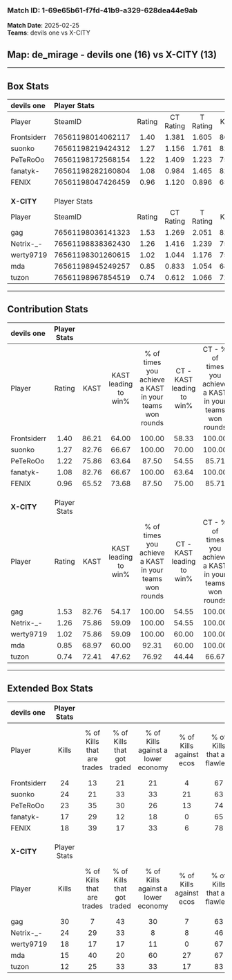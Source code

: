 ### Match ID: 1-69e65b61-f7fd-41b9-a329-628dea44e9ab  
**Match Date**: 2025-02-25  
**Teams**: devils one vs X-CITY  

## **Map**: de_mirage - devils one (16) vs X-CITY (13)  
---  

## Box Stats  

| **devils one** | Player Stats      |        |           |          |       |       |       |         |        |      |     |
| :- | :- | :-: | :-: | :-: | :-: | :-: | :-: | :-: | :-: | :-: | :-: |
| Player         | SteamID           | Rating | CT Rating | T Rating | KAST  |  ADR  | Kills | Assists | Deaths | K/D  | HS% |
| Frontsiderr    | 76561198014062117 |  1.40  |   1.381   |  1.605   | 86.21 | 83.4  |  24   |    7    |   16   | 1.50 | 62  |
| suonko         | 76561198219424312 |  1.27  |   1.156   |  1.761   | 82.76 | 85.4  |  24   |   10    |   23   | 1.04 | 54  |
| PeTeRoOo       | 76561198172568154 |  1.22  |   1.409   |  1.223   | 75.86 | 91.8  |  23   |    9    |   22   | 1.05 | 39  |
| fanatyk-       | 76561198282160804 |  1.08  |   0.984   |  1.465   | 82.76 | 73.5  |  17   |   11    |   20   | 0.85 | 47  |
| FENIX          | 76561198047426459 |  0.96  |   1.120   |  0.896   | 65.52 | 61.5  |  18   |    6    |   18   | 1.00 | 16  |
|                |                   |        |           |          |       |       |       |         |        |      |     |
|                |                   |        |           |          |       |       |       |         |        |      |     |
|                |                   |        |           |          |       |       |       |         |        |      |     |
| **X-CITY**     | Player Stats      |        |           |          |       |       |       |         |        |      |     |
| Player         | SteamID           | Rating | CT Rating | T Rating | KAST  |  ADR  | Kills | Assists | Deaths | K/D  | HS% |
| gag            | 76561198036141323 |  1.53  |   1.269   |  2.051   | 82.76 | 109.2 |  30   |    8    |   22   | 1.36 | 63  |
| Netrix-_-      | 76561198838362430 |  1.26  |   1.416   |  1.239   | 75.86 | 100.2 |  24   |    8    |   23   | 1.04 | 70  |
| werty9719      | 76561198301260615 |  1.02  |   1.044   |  1.176   | 75.86 | 74.2  |  18   |    9    |   22   | 0.82 | 33  |
| mda            | 76561198945249257 |  0.85  |   0.833   |  1.054   | 68.97 | 53.5  |  15   |    4    |   19   | 0.79 | 73  |
| tuzon          | 76561198967854519 |  0.74  |   0.612   |  1.066   | 72.41 | 45.5  |  12   |    4    |   20   | 0.60 | 16  |
---  

## Contribution Stats  

| **devils one** | Player Stats |       |                      |                                                        |                           |                                                             |                          |                                                            |
| :- | :-: | :-: | :-: | :-: | :-: | :-: | :-: | :-: |
| Player         |    Rating    | KAST  | KAST leading to win% | % of times you achieve a KAST in your teams won rounds | CT - KAST leading to win% | CT - % of times you achieve a KAST in your teams won rounds | T - KAST leading to win% | T - % of times you achieve a KAST in your teams won rounds |
| Frontsiderr    |     1.40     | 86.21 |        64.00         |                         100.00                         |           58.33           |                           100.00                            |          69.23           |                           100.00                           |
| suonko         |     1.27     | 82.76 |        66.67         |                         100.00                         |           70.00           |                           100.00                            |          64.29           |                           100.00                           |
| PeTeRoOo       |     1.22     | 75.86 |        63.64         |                         87.50                          |           54.55           |                            85.71                            |          72.73           |                           88.89                            |
| fanatyk-       |     1.08     | 82.76 |        66.67         |                         100.00                         |           63.64           |                           100.00                            |          69.23           |                           100.00                           |
| FENIX          |     0.96     | 65.52 |        73.68         |                         87.50                          |           75.00           |                            85.71                            |          72.73           |                           88.89                            |
|                |              |       |                      |                                                        |                           |                                                             |                          |                                                            |
|                |              |       |                      |                                                        |                           |                                                             |                          |                                                            |
|                |              |       |                      |                                                        |                           |                                                             |                          |                                                            |
| **X-CITY**     | Player Stats |       |                      |                                                        |                           |                                                             |                          |                                                            |
| Player         |    Rating    | KAST  | KAST leading to win% | % of times you achieve a KAST in your teams won rounds | CT - KAST leading to win% | CT - % of times you achieve a KAST in your teams won rounds | T - KAST leading to win% | T - % of times you achieve a KAST in your teams won rounds |
| gag            |     1.53     | 82.76 |        54.17         |                         100.00                         |           54.55           |                           100.00                            |          53.85           |                           100.00                           |
| Netrix-_-      |     1.26     | 75.86 |        59.09         |                         100.00                         |           54.55           |                           100.00                            |          63.64           |                           100.00                           |
| werty9719      |     1.02     | 75.86 |        59.09         |                         100.00                         |           60.00           |                           100.00                            |          58.33           |                           100.00                           |
| mda            |     0.85     | 68.97 |        60.00         |                         92.31                          |           60.00           |                           100.00                            |          60.00           |                           85.71                            |
| tuzon          |     0.74     | 72.41 |        47.62         |                         76.92                          |           44.44           |                            66.67                            |          50.00           |                           85.71                            |
---  

## Extended Box Stats  

| **devils one** | Player Stats |                            |                            |                                    |                         |                              |                                 |        |                             |                                     |                          |                               |                            |
| :- | :-: | :-: | :-: | :-: | :-: | :-: | :-: | :-: | :-: | :-: | :-: | :-: | :-: |
| Player         |    Kills     | % of Kills that are trades | % of Kills that got traded | % of Kills against a lower economy | % of Kills against ecos | % of Kills that are flawless | % of Kills that are close duels | Deaths | % of Deaths that get traded | % of Deaths against a lower economy | % of Deaths against ecos | % of Deaths that are flawless | % of Deaths that are close |
| Frontsiderr    |      24      |             13             |             21             |                 21                 |            4            |              67              |                4                |   16   |             31              |                 13                  |            0             |              56               |             6              |
| suonko         |      24      |             21             |             33             |                 33                 |           21            |              63              |                8                |   23   |             48              |                 17                  |            4             |              52               |             4              |
| PeTeRoOo       |      23      |             35             |             30             |                 26                 |           13            |              74              |                4                |   22   |             23              |                 14                  |            5             |              73               |             9              |
| fanatyk-       |      17      |             29             |             12             |                 18                 |            0            |              65              |                0                |   20   |             40              |                 15                  |            0             |              55               |             5              |
| FENIX          |      18      |             39             |             17             |                 33                 |            6            |              78              |                0                |   18   |             11              |                  6                  |            0             |              78               |             6              |
|                |              |                            |                            |                                    |                         |                              |                                 |        |                             |                                     |                          |                               |                            |
|                |              |                            |                            |                                    |                         |                              |                                 |        |                             |                                     |                          |                               |                            |
|                |              |                            |                            |                                    |                         |                              |                                 |        |                             |                                     |                          |                               |                            |
| **X-CITY**     | Player Stats |                            |                            |                                    |                         |                              |                                 |        |                             |                                     |                          |                               |                            |
| Player         |    Kills     | % of Kills that are trades | % of Kills that got traded | % of Kills against a lower economy | % of Kills against ecos | % of Kills that are flawless | % of Kills that are close duels | Deaths | % of Deaths that get traded | % of Deaths against a lower economy | % of Deaths against ecos | % of Deaths that are flawless | % of Deaths that are close |
| gag            |      30      |             7              |             43             |                 30                 |            7            |              63              |                3                |   22   |             27              |                 14                  |            9             |              64               |             5              |
| Netrix-_-      |      24      |             29             |             33             |                 8                  |            8            |              46              |               13                |   23   |             17              |                 13                  |            4             |              65               |             4              |
| werty9719      |      18      |             17             |             17             |                 11                 |            0            |              67              |                0                |   22   |             23              |                 18                  |            9             |              73               |             5              |
| mda            |      15      |             40             |             20             |                 60                 |           27            |              67              |                7                |   19   |             26              |                  5                  |            0             |              89               |             5              |
| tuzon          |      12      |             25             |             33             |                 33                 |           17            |              83              |                8                |   20   |             25              |                 15                  |            0             |              55               |             0              |
